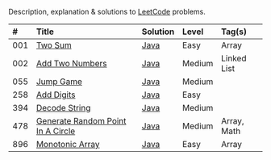 Description, explanation & solutions to [LeetCode](https://leetcode.com/) problems.

| # | Title | Solution | Level | Tag(s) |
| :- | :- | :- | :- | :- |
| 001 | [Two Sum](TwoSum) | [Java](TwoSum/Solution.java) | Easy | Array |
| 002 | [Add Two Numbers](AddTwoNumbers) | [Java](AddTwoNumbers/Solution.java) | Medium | Linked List |
| 055 | [Jump Game](JumpGame) | [Java](JumpGame/Solution.java) | Medium | |
| 258 | [Add Digits](AddDigits) | [Java](AddDigits/Solution.java) | Easy | |
| 394 | [Decode String](DecodeString) | [Java](DecodeString/Solution.java) | Medium | |
| 478 | [Generate Random Point In A Circle](GenerateRandomPointInACircle) | [Java](GenerateRandomPointInACircle/Solution.java) | Medium | Array, Math |
| 896 | [Monotonic Array](MonotonicArray) | [Java](MonotonicArray/Solution.java) | Easy | Array |
